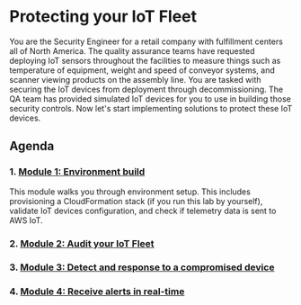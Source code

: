# Protecting your IoT Fleet

You are the Security Engineer for a retail company with fulfillment centers all of North America. The quality assurance teams have requested deploying IoT sensors throughout the facilities to measure things such as temperature of equipment, weight and speed of conveyor systems, and scanner viewing products on the assembly line. You are tasked with securing the IoT devices from deployment through decommissioning. The QA team has provided simulated IoT devices for you to use in building those security controls. Now let's start implementing solutions to protect these IoT devices.

## Agenda
### 1. [Module 1: Environment build](/Module%201:%20Environment%20build)
This module walks you through environment setup. This includes provisioning a CloudFormation stack (if you run this lab by yourself), validate IoT devices configuration, and check if telemetry data is sent to AWS IoT.
### 2. [Module 2: Audit your IoT Fleet](/Module%202:%20Audit%20your%20IoT%20Fleet)
### 3. [Module 3: Detect and response to a compromised device](/Module%203:%20Detect%20and%20response%20to%20a%20compromised%20device)
### 4. [Module 4: Receive alerts in real-time](/Module%204:%20Receive%20alerts%20in%20real-time)
